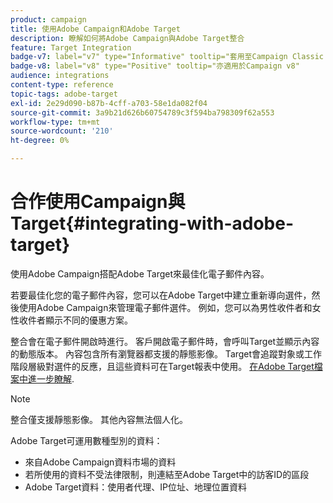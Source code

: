 ```yaml
---
product: campaign
title: 使用Adobe Campaign和Adobe Target
description: 瞭解如何將Adobe Campaign與Adobe Target整合
feature: Target Integration
badge-v7: label="v7" type="Informative" tooltip="套用至Campaign Classic v7"
badge-v8: label="v8" type="Positive" tooltip="亦適用於Campaign v8"
audience: integrations
content-type: reference
topic-tags: adobe-target
exl-id: 2e29d090-b87b-4cff-a703-58e1da082f04
source-git-commit: 3a9b21d626b60754789c3f594ba798309f62a553
workflow-type: tm+mt
source-wordcount: '210'
ht-degree: 0%

---
```


# 合作使用Campaign與Target{#integrating-with-adobe-target}



使用Adobe Campaign搭配Adobe Target來最佳化電子郵件內容。

若要最佳化您的電子郵件內容，您可以在Adobe Target中建立重新導向選件，然後使用Adobe Campaign來管理電子郵件選件。 例如，您可以為男性收件者和女性收件者顯示不同的優惠方案。

整合會在電子郵件開啟時進行。 客戶開啟電子郵件時，會呼叫Target並顯示內容的動態版本。 內容包含所有瀏覽器都支援的靜態影像。 Target會追蹤對象或工作階段層級對選件的反應，且這些資料可在Target報表中使用。 [在Adobe Target檔案中進一步瞭解](https://experienceleague.adobe.com/docs/target/using/integrate/campaign-and-target.html).


>[!NOTE]
>
>整合僅支援靜態影像。 其他內容無法個人化。

Adobe Target可運用數種型別的資料：

* 來自Adobe Campaign資料市場的資料
* 若所使用的資料不受法律限制，則連結至Adobe Target中的訪客ID的區段
* Adobe Target資料：使用者代理、IP位址、地理位置資料
